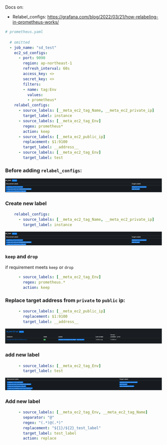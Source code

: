 Docs on:
- Relabel_configs: https://grafana.com/blog/2022/03/21/how-relabeling-in-prometheus-works/
  
```yaml
# prometheus.yaml

  # omitted
  - job_name: "sd_test"
    ec2_sd_configs:
      - port: 9090
        region: ap-northeast-1
        refresh_interval: 60s
        access_key: <> 
        secret_key: <>
        filters:
        - name: tag:Env
          values:
          - prometheus*
    relabel_configs:
      - source_labels: [__meta_ec2_tag_Name, __meta_ec2_private_ip]
        target_label: instance
      - source_labels: [__meta_ec2_tag_Env]
        regex: prometheus*
        action: keep
      - source_labels: [__meta_ec2_public_ip]
        replacement: $1:9100
        target_label: __address__
      - source_labels: [__meta_ec2_tag_Env]
        target_label: test
```
### Before adding `relabel_configs`:
![Alt text](<Screenshot 2023-09-18 at 21.35.49.png>)

### Create new label
```yaml
    relabel_configs:
      - source_labels: [__meta_ec2_tag_Name, __meta_ec2_private_ip]
        target_label: instance
```
![Alt text](<Screenshot 2023-09-18 at 21.35.49-1.png>)

### `keep` and `drop`
if requirement meets `keep` or `drop`
```yaml
      - source_labels: [__meta_ec2_tag_Env]
        regex: prometheus.*
        action: keep
```

### Replace target address from `private` to `public` ip:
```yaml
      - source_labels: [__meta_ec2_public_ip]
        replacement: $1:9100
        target_label: __address__
```
![Alt text](<Screenshot 2023-09-18 at 21.53.59.png>)

### add new label
```yaml
      - source_labels: [__meta_ec2_tag_Env]
        target_label: test
```
![Alt text](<Screenshot 2023-09-18 at 22.14.34.png>)

### Add new label 
```yaml
      - source_labels: [__meta_ec2_tag_Env, __meta_ec2_tag_Name]
        separator: "@"
        regex: "(.*)@(.*)"
        replacement: "${1}/${2}_test_label"
        target_label: test_label
        action: replace
```
